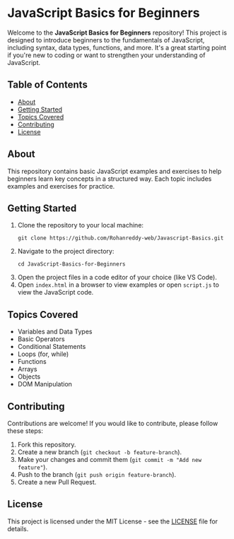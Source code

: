 <h1>JavaScript Basics for Beginners</h1>

<p>Welcome to the <strong>JavaScript Basics for Beginners</strong> repository! This project is designed to introduce beginners to the fundamentals of JavaScript, including syntax, data types, functions, and more. It's a great starting point if you're new to coding or want to strengthen your understanding of JavaScript.</p>

<h2>Table of Contents</h2>
<ul>
  <li><a href="#about">About</a></li>
  <li><a href="#getting-started">Getting Started</a></li>
  <li><a href="#topics-covered">Topics Covered</a></li>
  <li><a href="#contributing">Contributing</a></li>
  <li><a href="#license">License</a></li>
</ul>

<h2 id="about">About</h2>
<p>This repository contains basic JavaScript examples and exercises to help beginners learn key concepts in a structured way. Each topic includes examples and exercises for practice.</p>

<h2 id="getting-started">Getting Started</h2>
<ol>
  <li>Clone the repository to your local machine:</li>
  <pre><code>git clone https://github.com/Rohanreddy-web/Javascript-Basics.git</code></pre>
  <li>Navigate to the project directory:</li>
  <pre><code>cd JavaScript-Basics-for-Beginners</code></pre>
  <li>Open the project files in a code editor of your choice (like VS Code).</li>
  <li>Open <code>index.html</code> in a browser to view examples or open <code>script.js</code> to view the JavaScript code.</li>
</ol>

<h2 id="topics-covered">Topics Covered</h2>
<ul>
  <li>Variables and Data Types</li>
  <li>Basic Operators</li>
  <li>Conditional Statements</li>
  <li>Loops (for, while)</li>
  <li>Functions</li>
  <li>Arrays</li>
  <li>Objects</li>
  <li>DOM Manipulation</li>
</ul>

<h2 id="contributing">Contributing</h2>
<p>Contributions are welcome! If you would like to contribute, please follow these steps:</p>
<ol>
  <li>Fork this repository.</li>
  <li>Create a new branch (<code>git checkout -b feature-branch</code>).</li>
  <li>Make your changes and commit them (<code>git commit -m "Add new feature"</code>).</li>
  <li>Push to the branch (<code>git push origin feature-branch</code>).</li>
  <li>Create a new Pull Request.</li>
</ol>

<h2 id="license">License</h2>
<p>This project is licensed under the MIT License - see the <a href="LICENSE">LICENSE</a> file for details.</p>

</body>
</html>
